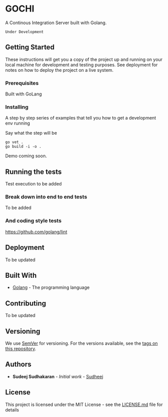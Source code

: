 # GOCHI

A Continous Integration Server built with Golang.

```
Under Development
```

## Getting Started

These instructions will get you a copy of the project up and running on your local machine for development and testing purposes. See deployment for notes on how to deploy the project on a live system.

### Prerequisites

Built with GoLang





### Installing

A step by step series of examples that tell you how to get a development env running

Say what the step will be

```
go vet .
go build -i -o .
```

Demo coming soon.

## Running the tests

Test execution to be added

### Break down into end to end tests

To be added

### And coding style tests

https://github.com/golang/lint



## Deployment

To be updated

## Built With

* [Golang](https://golang.org/) - The programming language

## Contributing

To be updated

## Versioning

We use [SemVer](http://semver.org/) for versioning. For the versions available, see the [tags on this repository](https://github.com/your/project/tags). 

## Authors

* **Sudeej Sudhakaran** - *Initial work* - [Sudheej](https://github.com/sudheej)


## License

This project is licensed under the MIT License - see the [LICENSE.md](LICENSE.md) file for details
